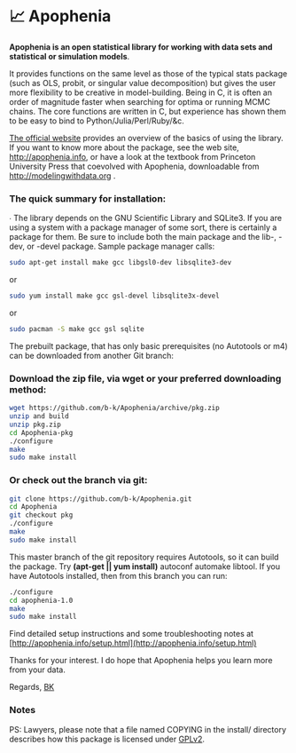 # :chart_with_upwards_trend: Apophenia

**Apophenia is an open statistical library for working with data sets and statistical or simulation models**. 

It provides functions on the same level as those of the typical stats package (such as OLS, probit, or singular value decomposition) but gives the user more flexibility to be creative in model-building. Being in C, it is often an order of magnitude faster when searching for optima or running MCMC chains. The core functions are written in C, but experience has shown them to be easy to bind to Python/Julia/Perl/Ruby/&c.

[The official website](http://apophenia.info/gentle.html) provides an overview of the basics of using the library. If you want to know more about the package, see the web site, http://apophenia.info, or have a look at the textbook from Princeton University Press that coevolved with Apophenia, downloadable from http://modelingwithdata.org .


### The quick summary for installation:

∙ The library depends on the GNU Scientific Library and SQLite3. If you are using a system with a package manager of some sort, there is certainly a package for them. Be sure to include both the main package and the lib-, -dev, or -devel package. Sample package manager calls:

```bash
sudo apt-get install make gcc libgsl0-dev libsqlite3-dev
```
or 
```bash
sudo yum install make gcc gsl-devel libsqlite3x-devel
```
or
```bash
sudo pacman -S make gcc gsl sqlite 
```

The prebuilt package, that has only basic prerequisites (no Autotools or m4) can be downloaded from another Git branch:

### Download the zip file, via wget or your preferred downloading method:

```bash
wget https://github.com/b-k/Apophenia/archive/pkg.zip
unzip and build
unzip pkg.zip
cd Apophenia-pkg
./configure
make
sudo make install
```

### Or check out the branch via git:

```bash
git clone https://github.com/b-k/Apophenia.git
cd Apophenia
git checkout pkg
./configure
make
sudo make install
```

This master branch of the git repository requires Autotools, so it can build the package. Try **(apt-get || yum install)** autoconf automake libtool. If you have Autotools installed, then from this branch you can run:

```bash
./configure
cd apophenia-1.0
make 
sudo make install
```

Find detailed setup instructions and some troubleshooting notes at [http://apophenia.info/setup.html](http://apophenia.info/setup.html)


Thanks for your interest. I do hope that Apophenia helps you learn more from your data.

Regards, [BK](https://github.com/b-k)

### Notes

PS: Lawyers, please note that a file named COPYING in the install/ directory describes how this package is licensed under [GPLv2](https://www.gnu.org/licenses/old-licenses/gpl-2.0.en.html).
